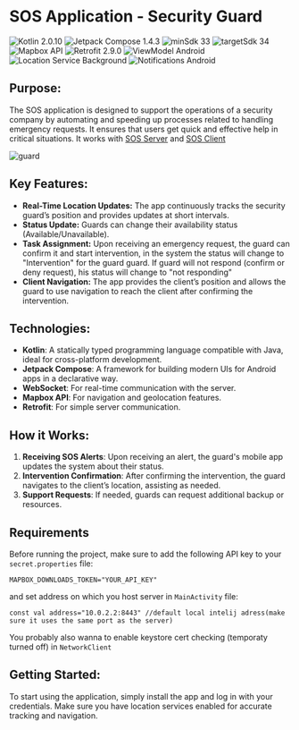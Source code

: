 
# SOS Application - Security Guard

<p>
<img src="https://img.shields.io/badge/Kotlin-purple" alt="Kotlin 2.0.10"> 
<img src="https://img.shields.io/badge/Jetpack_Compose-1.4.3-purple?color=5C2D91" alt="Jetpack Compose 1.4.3"> 
<img src="https://img.shields.io/badge/minSdk_33-%233DDC84" alt="minSdk 33"> 
<img src="https://img.shields.io/badge/targetSdk_34-%23008B02" alt="targetSdk 34 "> 
<img src="https://img.shields.io/badge/Mapbox-API-0073e6" alt="Mapbox API"> 
<img src="https://img.shields.io/badge/Retrofit-2.9.0-orange?color=FF4500" alt="Retrofit 2.9.0"> 
<img src="https://img.shields.io/badge/ViewModel-Android-green?color=3DDC84" alt="ViewModel Android"> 
<img src="https://img.shields.io/badge/Location_Service-Background-%23008B02" alt="Location Service Background"> 
<img src="https://img.shields.io/badge/Notifications-Android-purple?color=5C2D91" alt="Notifications Android"> 
</p>

## Purpose:
The SOS application is designed to support the operations of a security company by automating and speeding up processes related to handling emergency requests. It ensures that users get quick and effective help in critical situations.
It works with <a href="https://github.com/VoidSamuraj/SOS_Server" target="_blank">SOS Server</a> and <a href="https://github.com/VoidSamuraj/SOS_Client_App" target="_blank">SOS Client</a>

![guard](https://github.com/user-attachments/assets/15d883a8-3093-49de-b5b4-cecd94102f1f)
  
## Key Features:
- **Real-Time Location Updates:** The app continuously tracks the security guard’s position and provides updates at short intervals.
- **Status Update:** Guards can change their availability status (Available/Unavailable).
- **Task Assignment:** Upon receiving an emergency request, the guard can confirm it and start intervention, in the system  the status will change to "Intervention" for the guard guard. If guard will not respond (confirm or deny request), his status will change to "not responding"
- **Client Navigation:** The app provides the client’s position and allows the guard to use navigation to reach the client after confirming the intervention.

## Technologies:
- **Kotlin**: A statically typed programming language compatible with Java, ideal for cross-platform development.
- **Jetpack Compose**: A framework for building modern UIs for Android apps in a declarative way.
- **WebSocket**: For real-time communication with the server.
- **Mapbox API**: For navigation and geolocation features.
- **Retrofit**: For simple server communication.

## How it Works:
1. **Receiving SOS Alerts**: Upon receiving an alert, the guard's mobile app updates the system about their status.
2. **Intervention Confirmation**: After confirming the intervention, the guard navigates to the client’s location, assisting as needed.
3. **Support Requests**: If needed, guards can request additional backup or resources.

## Requirements
Before running the project, make sure to add the following API key to your `secret.properties` file:
```
MAPBOX_DOWNLOADS_TOKEN="YOUR_API_KEY"
```
and set address on which you host server in `MainActivity` file:
```
const val address="10.0.2.2:8443" //default local intelij adress(make sure it uses the same port as the server)
```
You probably also wanna to enable keystore cert checking (temporaty turned off) in `NetworkClient`

## Getting Started:
To start using the application, simply install the app and log in with your credentials. Make sure you have location services enabled for accurate tracking and navigation.
